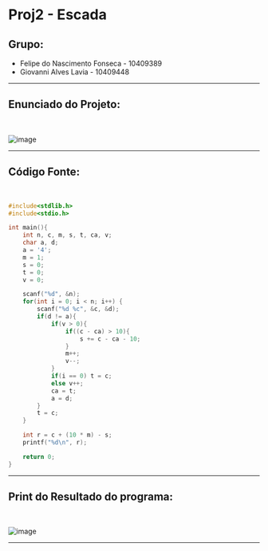 # Proj2 - Escada

## Grupo:
- Felipe do Nascimento Fonseca - 10409389
- Giovanni Alves Lavia - 10409448

<hr>

## Enunciado do Projeto:

<br>

![image](https://github.com/Giovannilavia11/PROJ2-SO-Escada/assets/89709011/037deaf1-718b-4182-aa44-baadbfed0172)

<hr>

## Código Fonte:

<br>

```c
#include<stdlib.h>
#include<stdio.h>

int main(){
    int n, c, m, s, t, ca, v;
    char a, d;
    a = '4';
    m = 1;
    s = 0;
    t = 0;
    v = 0;

    scanf("%d", &n);
    for(int i = 0; i < n; i++) {
        scanf("%d %c", &c, &d);
        if(d != a){
            if(v > 0){
                if((c - ca) > 10){
                    s += c - ca - 10;
                }
                m++;
                v--;    
            }
            if(i == 0) t = c;
            else v++;
            ca = t;
            a = d;
        }
        t = c;
    }

    int r = c + (10 * m) - s;
    printf("%d\n", r); 

    return 0;
}
```

<hr>

## Print do Resultado do programa:

<br>

![image](https://github.com/Giovannilavia11/PROJ2-SO-Escada/assets/89709011/57f0cf87-756e-4548-90d2-6a28ab98e4e9)

<hr>
